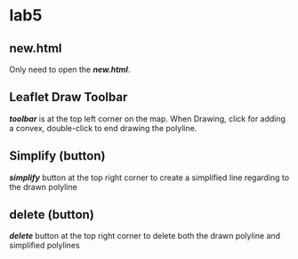 # lab5
## new.html
Only need to open the ***new.html***.
## Leaflet Draw Toolbar
***toolbar*** is at the top left corner on the map. When Drawing, click for adding a convex, double-click to end drawing the polyline.
## Simplify (button)
***simplify*** button at the top right corner to create a simplified line regarding to the drawn polyline
## delete (button)
***delete*** button at the top right corner to delete both the drawn polyline and simplified polylines
